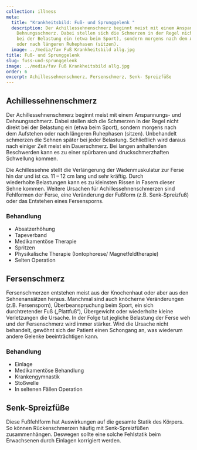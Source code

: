 ```yaml
---
collection: illness
meta:
  title: "Krankheitsbild: Fuß- und Sprunggelenk "
  description: Der Achillessehnenschmerz beginnt meist mit einem Anspannungs- und
    Dehnungsschmerz. Dabei stellen sich die Schmerzen in der Regel nicht direkt
    bei der Belastung ein (etwa beim Sport), sondern morgens nach dem Aufstehen
    oder nach längeren Ruhephasen (sitzen).
  image: ../media/fav Fuß Krankheitsbild allg.jpg
title: Fuß- und Sprunggelenk
slug: fuss-und-sprunggelenk
image: ../media/fav Fuß Krankheitsbild allg.jpg
order: 6
excerpt: Achillessehnenschmerz, Fersenschmerz, Senk- Spreizfüße
---
```

## Achillessehnenschmerz 

Der Achillessehnenschmerz beginnt meist mit einem Anspannungs- und Dehnungsschmerz. Dabei stellen sich die Schmerzen in der Regel nicht direkt bei der Belastung ein (etwa beim Sport), sondern morgens nach dem Aufstehen oder nach längeren Ruhephasen (sitzen). Unbehandelt schmerzen die Sehnen später bei jeder Belastung. Schließlich wird daraus nach einiger Zeit meist ein Dauerschmerz. Bei langen anhaltenden Beschwerden kann es zu einer spürbaren und druckschmerzhaften Schwellung kommen. 

Die Achillessehne stellt die Verlängerung der Wadenmuskulatur zur Ferse hin dar und ist ca. 11 – 12 cm lang und sehr kräftig. Durch wiederholte Belastungen kann es zu kleinsten Rissen in Fasern dieser Sehne kommen. Weitere Ursachen für Achillessehnenschmerzen sind Fehlformen der Ferse, eine Veränderung der Fußform (z.B. Senk-Spreizfuß) oder das Entstehen eines Fersensporns.

### Behandlung
* Absatzerhöhung
* Tapeverband
* Medikamentöse Therapie
* Spritzen
* Physikalische Therapie (Iontophorese/ Magnetfeldtherapie)
* Selten Operation 

## Fersenschmerz 

Fersenschmerzen entstehen meist aus der Knochenhaut oder aber aus den Sehnenansätzen heraus. Manchmal sind auch knöcherne Veränderungen (z.B. Fersensporn), Überbeanspruchung beim Sport, ein sich durchtretender Fuß („Plattfuß“), Übergewicht oder wiederholte kleine Verletzungen die Ursache. In der Folge tut jegliche Belastung der Ferse weh und der Fersenschmerz wird immer stärker. Wird die Ursache nicht behandelt, gewöhnt sich der Patient einen Schongang an, was wiederum andere Gelenke beeinträchtigen kann. 

### Behandlung
* Einlage
* Medikamentöse Behandlung
* Krankengymnastik
* Stoßwelle
* In seltenen Fällen Operation 

## Senk-Spreizfüße 

Diese Fußfehlform hat Auswirkungen auf die gesamte Statik des Körpers. So können Rückenschmerzen häufig mit Senk-Spreizfüßen zusammenhängen. Deswegen sollte eine solche Fehlstatik beim Erwachsenen durch Einlagen korrigiert werden.